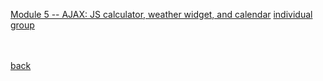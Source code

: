 [Module 5 -- AJAX: JS calculator, weather widget, and calendar](https://classes.engineering.wustl.edu/cse330/index.php?title=Module_5)
[individual](./module5-individual-P-mandevillei/README.md)
[group](./module5-group-module5-518340/README.md)


<br><br>
[back](../README.md)